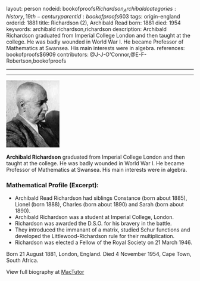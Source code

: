 layout: person
nodeid: bookofproofs$Richardson_Archibald
categories: history,19th-century
parentid: bookofproofs$603
tags: origin-england
orderid: 1881
title: Richardson (2), Archibald Read
born: 1881
died: 1954
keywords: archibald richardson,richardson
description: Archibald Richardson graduated from Imperial College London and then taught at the college. He was badly wounded in World War I. He became Professor of Mathematics at Swansea. His main interests were in algebra.
references: bookofproofs$6909
contributors: @J-J-O'Connor,@E-F-Robertson,bookofproofs

---



---

![Richardson_Archibald.jpg](https://github.com/bookofproofs/bookofproofs.github.io/blob/main/_sources/_assets/images/portraits/Richardson_Archibald.jpg?raw=true)

**Archibald Richardson** graduated from Imperial College London and then taught at the college. He was badly wounded in World War I. He became Professor of Mathematics at Swansea. His main interests were in algebra.

### Mathematical Profile (Excerpt):
* Archibald Read Richardson had siblings Constance (born about 1885), Lionel (born 1888), Charles (born about 1890) and Sarah (born about 1890).
* Archibald Richardson was a student at Imperial College, London.
* Richardson was awarded the D.S.O. for his bravery in the battle.
* They introduced the immanant of a matrix, studied Schur functions and developed the Littlewood-Richardson rule for their multiplication.
* Richardson was elected a Fellow of the Royal Society on 21 March 1946.

Born 21 August 1881, London, England. Died 4 November 1954, Cape Town, South Africa.

View full biography at [MacTutor](https://mathshistory.st-andrews.ac.uk/Biographies/Richardson_Archibald/)
